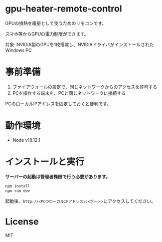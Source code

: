 # gpu-heater-remote-control

GPUの排熱を暖房として使うためのリモコンです。

スマホ等からGPUの電力制限ができます。

対象: NVIDIA製のGPUを1枚搭載し、NVIDIAドライバがインストールされたWindows PC

# 事前準備

1. ファイアウォールの設定で、同じネットワークからのアクセスを許可する
1. PCを操作する端末を、PCと同じネットワークに接続する

PCのローカルIPアドレスを固定しておくと便利です。

# 動作環境

- Node v18.12.1

# インストールと実行

**サーバーの起動は管理者権限で行う必要があります。**
```bash
npm install
npm run dev
```

起動後、`http://<PCのローカルIPアドレス>:<ポート>`にアクセスしてください。

# License

MIT